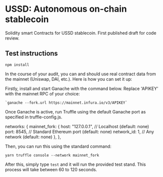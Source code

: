 # USSD: Autonomous on-chain stablecoin

Solidity smart Contracts for USSD stablecoin.
First published draft for code review.

## Test instructions

`npm install`

In the course of your audit, you can and should use real contract data from the mainnet (Uniswap, DAI, etc.). Here is how you can set it up:

Firstly, install and start Ganache with the command below. Replace 'APIKEY' with the mainnet RPC of your choice:

    `ganache --fork.url https://mainnet.infura.io/v3/APIKEY`

Once Ganache is active, run Truffle using the default Ganache port as specified in truffle-config.js.
 
  networks: {
    mainnet_fork: {
      host: "127.0.0.1",     // Localhost (default: none)
      port: 8545,            // Standard Ethereum port (default: none)
      network_id: 1,       // Any network (default: none)
    },
  },
 
Then, you can run this using the standard command:

`yarn truffle console --network mainnet_fork`

After this, simply type `test` and it will run the provided test stand. This process will take between 60 to 120 seconds.
